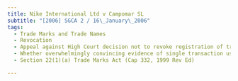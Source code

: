 ```yaml
---
title: Nike International Ltd v Campomar SL 
subtitle: "[2006] SGCA 2 / 16\_January\_2006"
tags:
  - Trade Marks and Trade Names
  - Revocation
  - Appeal against High Court decision not to revoke registration of trade mark on ground of non-use for period of five years immediately preceding date of application
  - Whether overwhelmingly convincing evidence of single transaction use of mark within five-year period adduced by proprietor of mark
  - Section 22(1)(a) Trade Marks Act (Cap 332, 1999 Rev Ed)

---
```


